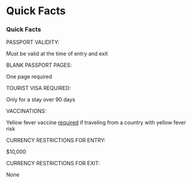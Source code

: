 # Quick Facts

### Quick Facts

PASSPORT VALIDITY:

Must be valid at the time of entry and exit

BLANK PASSPORT PAGES:

One page required

TOURIST VISA REQUIRED:

Only for a stay over 90 days

VACCINATIONS:

Yellow fever vaccine [required](https://wwwnc.cdc.gov/travel/destinations/traveler/none/jamaica) if traveling from a country with yellow fever risk

CURRENCY RESTRICTIONS FOR ENTRY:

$10,000

CURRENCY RESTRICTIONS FOR EXIT:

None